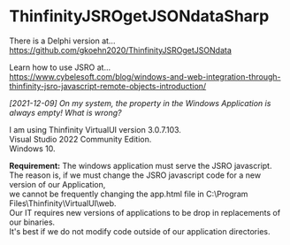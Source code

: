 # ThinfinityJSROgetJSONdataSharp

There is a Delphi version at...<br>
https://github.com/gkoehn2020/ThinfinityJSROgetJSONdata

Learn how to use JSRO at...<br>
https://www.cybelesoft.com/blog/windows-and-web-integration-through-thinfinity-jsro-javascript-remote-objects-introduction/

<i>[2021-12-09] On my system, the property in the Windows Application is always empty! What is wrong?</i>

I am using Thinfinity VirtualUI version 3.0.7.103.<br>
Visual Studio 2022 Community Edition.<br>
Windows 10.<br>

<b>Requirement:</b>
  The windows application must serve the JSRO javascript.<br>
  The reason is, if we must change the JSRO javascript code for a new version of our Application,<br>
  we cannot be frequently changing the app.html file in C:\Program Files\Thinfinity\VirtualUI\web.<br>
  Our IT requires new versions of applications to be drop in replacements of our binaries.<br>
  It's best if we do not modify code outside of our application directories.<br>
